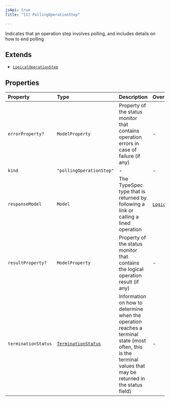 ```yaml
---
jsApi: true
title: "[I] PollingOperationStep"

---
```

Indicates that an operation step involves polling, and includes details on
how to end polling

## Extends

- [`LogicalOperationStep`](LogicalOperationStep.md)

## Properties

| Property | Type | Description | Overrides |
| :------ | :------ | :------ | :------ |
| `errorProperty?` | `ModelProperty` | Property of the status monitor that contains operation errors in case of failure (if any) | - |
| `kind` | `"pollingOperationStep"` | - | - |
| `responseModel` | `Model` | The TypeSpec type that is returned by following a link or calling a lined operation | [`LogicalOperationStep`](LogicalOperationStep.md).`responseModel` |
| `resultProperty?` | `ModelProperty` | Property of the status monitor that contains the logical operation result (if any) | - |
| `terminationStatus` | [`TerminationStatus`](../type-aliases/TerminationStatus.md) | Information on how to determine when the operation reaches a terminal state (most often, this is the terminal values that may be returned in the status field) | - |
